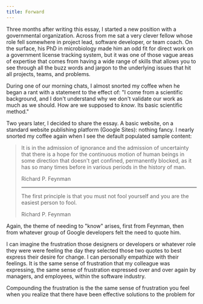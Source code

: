 ```yaml
---
title: Forward
---
```


Three months after writing this essay, I started a new position with 
a governmental organization. Across from me sat a very clever fellow 
whose role fell somewhere in project lead, software developer, or 
team coach. On the surface, his PhD in microbiology made him an odd 
fit for direct work on a government license tracking system, but it 
was one of those vague areas of expertise that comes from having a 
wide range of skills that allows you to see through all the buzz 
words and jargon to the underlying issues that hit all projects, 
teams, and problems. 

During one of our morning chats, I almost snorted my coffee when he 
began a rant with a statement to the effect of: "I come from a 
scientific background, and I don't understand why we don't validate 
our work as much as we should. How are we supposed to *know*. Its 
basic scientific method."

Two years later, I decided to share the essay. A basic website, on a 
standard website publishing platform (Google Sites): nothing fancy. I 
nearly snorted my coffee again when I see the default populated 
sample content:

> It is in the admission of ignorance and the admission 
> of uncertainty that there is a hope for the continuous 
> motion of human beings in some direction that doesn't 
> get confined, permanently blocked, as it has so many 
> times before in various periods in the history of man. 
> 
> Richard P. Feynman 
> 
> ------------------------------------------------------------
> 
> The first principle is that you must not fool yourself 
> and you are the easiest person to fool. 
> 
> Richard P. Feynman 

Again, the theme of needing to "know" arises, first from Feynman, 
then from whatever group of Google developers felt the need to quote 
him. 

I can imagine the frustration those designers or developers or 
whatever role they were were feeling the day they selected those two 
quotes to best express their desire for change. I can personally 
empathize with their feelings. It is the same sense of frustration 
that my colleague was expressing, the same sense of frustration 
expressed over and over again by managers, and employees, within the 
software industry. 

Compounding the frustration is the  the same sense of frustration you 
feel when you realize that there have been effective solutions to the 
problem for 

